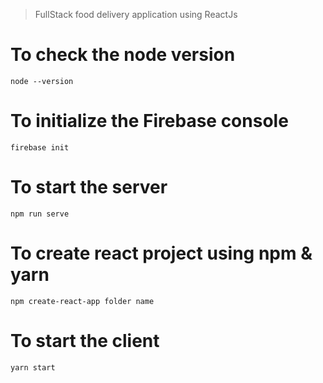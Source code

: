 > FullStack food delivery application using ReactJs
# To check the node version
```
node --version
```
# To initialize the Firebase console
```
firebase init
```
# To start the server
```
npm run serve
```
# To create react project using npm & yarn
```
npm create-react-app folder name
```
# To start the client
```
yarn start
```